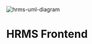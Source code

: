 ![hrms-uml-diagram](https://user-images.githubusercontent.com/77728569/121369714-c3827d00-c944-11eb-96c8-101394a8e98d.png)
# HRMS Frontend
